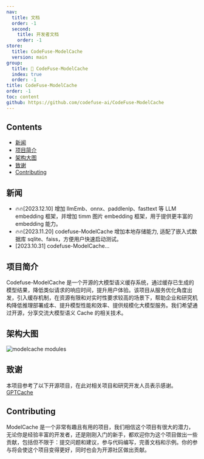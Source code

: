 ```yaml
---
nav:
  title: 文档
  order: -1
  second:
    title: 开发者文档
    order: -1
store:
  title: CodeFuse-ModelCache
  version: main
group:
  title: 🌱 CodeFuse-ModelCache
  index: true
  order: -1
title: CodeFuse-ModelCache
order: -1
toc: content
github: https://github.com/codefuse-ai/CodeFuse-ModelCache
---
```


## Contents

- [新闻](#新闻)
- [项目简介](#项目简介)
- [架构大图](#架构大图)
- [致谢](#致谢)
- [Contributing](#Contributing)

## 新闻

- 🔥🔥[2023.12.10] 增加 llmEmb、onnx、paddlenlp、fasttext 等 LLM embedding 框架，并增加 timm 图片 embedding 框架，用于提供更丰富的 embedding 能力。
- 🔥🔥[2023.11.20] codefuse-ModelCache 增加本地存储能力, 适配了嵌入式数据库 sqlite、faiss，方便用户快速启动测试。
- [2023.10.31] codefuse-ModelCache...

## 项目简介

Codefuse-ModelCache 是一个开源的大模型语义缓存系统，通过缓存已生成的模型结果，降低类似请求的响应时间，提升用户体验。该项目从服务优化角度出发，引入缓存机制，在资源有限和对实时性要求较高的场景下，帮助企业和研究机构降低推理部署成本、提升模型性能和效率、提供规模化大模型服务。我们希望通过开源，分享交流大模型语义 Cache 的相关技术。

## 架构大图

![modelcache modules](https://mdn.alipayobjects.com/huamei_bvbxju/afts/img/A*Z-6cSr6udKAAAAAAAAAAAAAADlHYAQ/original)

## 致谢

本项目参考了以下开源项目，在此对相关项目和研究开发人员表示感谢。<br />[GPTCache](https://github.com/zilliztech/GPTCache)

## Contributing

ModelCache 是一个非常有趣且有用的项目，我们相信这个项目有很大的潜力，无论你是经验丰富的开发者，还是刚刚入门的新手，都欢迎你为这个项目做出一些贡献，包括但不限于：提交问题和建议，参与代码编写，完善文档和示例。你的参与将会使这个项目变得更好，同时也会为开源社区做出贡献。
